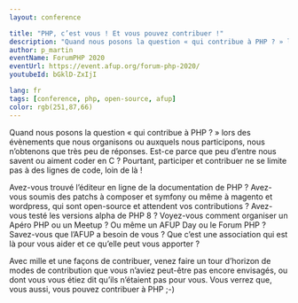 ```yaml
---
layout: conference

title: "PHP, c’est vous ! Et vous pouvez contribuer !"
description: "Quand nous posons la question « qui contribue à PHP ? » lors des évènements que nous organisons ou auxquels nous participons, nous n’obtenons que très peu de réponses. Est-ce parce que peu d’entre nous savent ou aiment coder en C ? Pourtant, participer et contribuer ne se limite pas à des lignes de code, loin de là !"
author: p_martin
eventName: ForumPHP 2020
eventUrl: https://event.afup.org/forum-php-2020/
youtubeId: bGklD-ZxIjI

lang: fr
tags: [conference, php, open-source, afup]
color: rgb(251,87,66)
---
```


Quand nous posons la question « qui contribue à PHP ? » lors des évènements que nous organisons ou auxquels nous participons, nous n’obtenons que très peu de réponses. Est-ce parce que peu d’entre nous savent ou aiment coder en C ? Pourtant, participer et contribuer ne se limite pas à des lignes de code, loin de là !

Avez-vous trouvé l’éditeur en ligne de la documentation de PHP ? Avez-vous soumis des patchs à composer et symfony ou même à magento et wordpress, qui sont open-source et attendent vos contributions ? Avez-vous testé les versions alpha de PHP 8 ? Voyez-vous comment organiser un Apéro PHP ou un Meetup ? Ou même un AFUP Day ou le Forum PHP ? Savez-vous que l’AFUP a besoin de vous ? Que c’est une association qui est là pour vous aider et ce qu’elle peut vous apporter ?

Avec mille et une façons de contribuer, venez faire un tour d’horizon de modes de contribution que vous n’aviez peut-être pas encore envisagés, ou dont vous vous étiez dit qu’ils n’étaient pas pour vous. Vous verrez que, vous aussi, vous pouvez contribuer à PHP ;-)
